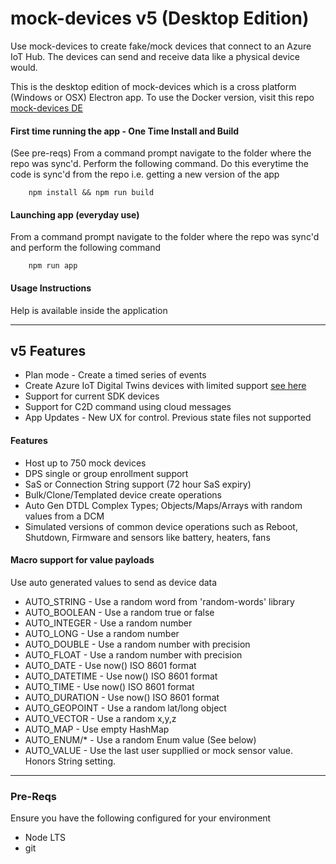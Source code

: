 # mock-devices v5 (Desktop Edition)
Use mock-devices to create fake/mock devices that connect to an Azure IoT Hub. The devices can send and receive data like a physical device would.

This is the desktop edition of mock-devices which is a cross platform (Windows or OSX) Electron app. To use the Docker version, visit this repo [mock-devices DE](http://github.com/codetunez/mock-devices-de)

#### First time running the app - One Time Install and Build
(See pre-reqs) From a command prompt navigate to the folder where the repo was sync'd. Perform the following command. Do this everytime the code is sync'd from the repo i.e. getting a new version of the app

        npm install && npm run build

#### Launching app (everyday use)
From a command prompt navigate to the folder where the repo was sync'd and perform the following command

        npm run app

#### Usage Instructions
Help is available inside the application

---

## v5 Features
- Plan mode - Create a timed series of events
- Create Azure IoT Digital Twins devices with limited support [see here](https://www.npmjs.com/package/azure-iot-digitaltwins-device/v/1.0.0-pnp-refresh.0)
- Support for current SDK devices
- Support for C2D command using cloud messages
- App Updates - New UX for control. Previous state files not supported

#### Features
- Host up to 750 mock devices
- DPS single or group enrollment support 
- SaS or Connection String support (72 hour SaS expiry)
- Bulk/Clone/Templated device create operations
- Auto Gen DTDL Complex Types; Objects/Maps/Arrays with random values from a DCM
- Simulated versions of common device operations such as Reboot, Shutdown, Firmware and sensors like battery, heaters, fans

#### Macro support for value payloads
Use auto generated values to send as device data

- AUTO_STRING - Use a random word from 'random-words' library
- AUTO_BOOLEAN - Use a random true or false
- AUTO_INTEGER - Use a random number
- AUTO_LONG - Use a random number
- AUTO_DOUBLE - Use a random number with precision
- AUTO_FLOAT - Use a random number with precision
- AUTO_DATE - Use now() ISO 8601 format
- AUTO_DATETIME - Use now() ISO 8601 format
- AUTO_TIME - Use now() ISO 8601 format
- AUTO_DURATION - Use now() ISO 8601 format
- AUTO_GEOPOINT - Use a random lat/long object
- AUTO_VECTOR - Use a random x,y,z
- AUTO_MAP - Use empty HashMap
- AUTO_ENUM/* - Use a random Enum value (See below)
- AUTO_VALUE - Use the last user suppllied or mock sensor value. Honors String setting.

--- 
### Pre-Reqs
Ensure you have the following configured for your environment

- Node LTS
- git